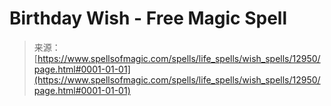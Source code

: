 <!--yml
category: 未分类
date: 2024-06-12 18:50:59
-->

# Birthday Wish - Free Magic Spell

> 来源：[https://www.spellsofmagic.com/spells/life_spells/wish_spells/12950/page.html#0001-01-01](https://www.spellsofmagic.com/spells/life_spells/wish_spells/12950/page.html#0001-01-01)